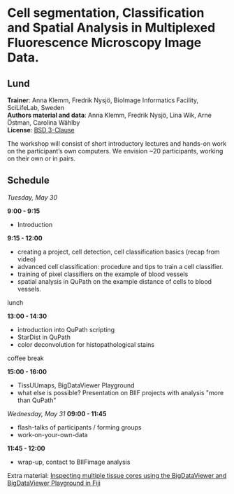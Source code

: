 # Cell segmentation, Classification and Spatial Analysis in Multiplexed Fluorescence Microscopy Image Data.
## Lund
**Trainer**: Anna Klemm, Fredrik Nysjö, BioImage Informatics Facility, SciLifeLab, Sweden  
**Authors material and data**: Anna Klemm, Fredrik Nysjö, Lina Wik, Arne Östman, Carolina Wählby  
**License**: [BSD 3-Clause](LICENSE.md)  

The workshop will consist of short introductory lectures and hands-on work on the participant’s own computers. We envision ~20 participants, working on their own or in pairs.

## Schedule
*Tuesday, May 30*

**9:00 - 9:15**  
* Introduction

**9:15 - 12:00**
* creating a project, cell detection, cell classification basics (recap from video)
* advanced cell classification: procedure and tips to train a cell classifier.   
* training of pixel classifiers on the example of blood vessels
* spatial analysis in QuPath on the example distance of cells to blood vessels.

lunch
 
**13:00 - 14:30**
* introduction into QuPath scripting
* StarDist in QuPath
* color deconvolution for histopathological stains

coffee break

**15:00 - 16:00**
* TissUUmaps, BigDataViewer Playground
* what else is possible? Presentation on BIIF projects with analysis "more than QuPath"


*Wednesday, May 31*
**09:00 - 11:45**
* flash-talks of participants / forming groups
* work-on-your-own-data

 
**11:45 - 12:00**
* wrap-up, contact to BIIFimage analysis




Extra material: [Inspecting multiple tissue cores using the BigDataViewer and BigDataViewer Playground in Fiji](bdvPlayground.md)


